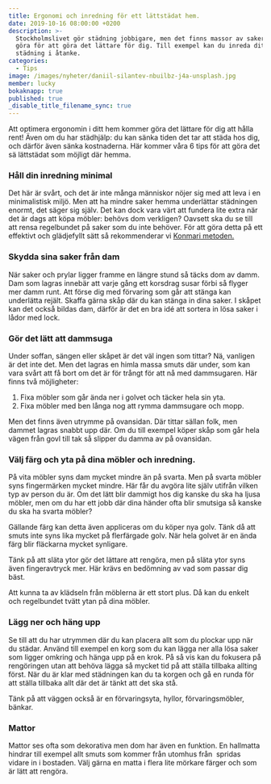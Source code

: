 ```yaml
---
title: Ergonomi och inredning för ett lättstädat hem.
date: 2019-10-16 08:00:00 +0200
description: >-
  Stockholmslivet gör städning jobbigare, men det finns massor av saker du kan
  göra för att göra det lättare för dig. Till exempel kan du inreda ditt hem med
  städning i åtanke.
categories:
  - Tips
image: /images/nyheter/daniil-silantev-nbuilbz-j4a-unsplash.jpg
member: lucky
bokaknapp: true
published: true
_disable_title_filename_sync: true
---
```


Att optimera ergonomin i ditt hem kommer göra det l&auml;ttare för dig att h&aring;lla rent\! &Auml;ven om du har st&auml;dhj&auml;lp: du kan s&auml;nka tiden det tar att st&auml;da hos dig, och d&auml;rför &auml;ven s&auml;nka kostnaderna. H&auml;r kommer v&aring;ra 6 tips för att göra det s&auml; l&auml;ttst&auml;dat som möjligt d&auml;r hemma.

### H&aring;ll din inredning minimal

Det h&auml;r &auml;r sv&aring;rt, och det &auml;r inte m&aring;nga m&auml;nniskor nöjer sig med att leva i en minimalistisk miljö. Men att ha mindre saker hemma underl&auml;ttar st&auml;dningen enormt, det s&auml;ger sig sj&auml;lv. Det kan dock vara v&auml;rt att fundera lite extra n&auml;r det &auml;r dags att köpa möbler: behövs dom verkligen? Oavsett ska du se till att rensa regelbundet p&aring; saker som du inte behöver. För att göra detta p&aring; ett effektivt och gl&auml;djefyllt s&auml;tt s&aring; rekommenderar vi [Konmari metoden.](/tips/konmari-metoden/)

### Skydda sina saker fr&aring;n dam

N&auml;r saker och prylar ligger framme en l&auml;ngre stund s&aring; t&auml;cks dom av damm. Dam som lagras inneb&auml;r att varje g&aring;ng ett korsdrag susar förbi s&aring; flyger mer damm runt. Att förse dig med förvaring som g&aring;r att st&auml;nga kan underl&auml;tta rej&auml;lt. Skaffa g&auml;rna sk&aring;p d&auml;r du kan st&auml;nga in dina saker. I sk&aring;pet kan det ocks&aring; bildas dam, d&auml;rför &auml;r det en bra id&eacute; att sortera in lösa saker i l&aring;dor med lock.

### Gör det l&auml;tt att dammsuga

Under soffan, s&auml;ngen eller sk&aring;pet &auml;r det v&auml;l ingen som tittar? N&auml;, vanligen &auml;r det inte det. Men det lagras en himla massa smuts d&auml;r under, som kan vara sv&aring;rt att f&aring; bort om det &auml;r för tr&aring;ngt för att n&aring; med dammsugaren. H&auml;r finns tv&aring; möjligheter:&nbsp;

1. Fixa möbler som g&aring;r &auml;nda ner i golvet och t&auml;cker hela sin yta.
2. Fixa möbler med ben l&aring;nga nog att rymma dammsugare och mopp.

Men det finns &auml;ven utrymme p&aring; ovansidan. D&auml;r tittar s&auml;llan folk, men dammet lagras snabbt upp d&auml;r. Om du till exempel köper sk&aring;p som g&aring;r hela v&auml;gen fr&aring;n govl till tak s&aring; slipper du damma av p&aring; ovansidan.

### V&auml;lj f&auml;rg och yta p&aring; dina möbler och inredning.

P&aring; vita möbler syns dam mycket mindre &auml;n p&aring; svarta. Men p&aring; svarta möbler syns fingerm&auml;rken mycket mindre. H&auml;r f&aring;r du avgöra lite sj&auml;lv utifr&aring;n vilken typ av person du &auml;r. Om det l&auml;tt blir dammigt hos dig kanske du ska ha ljusa möbler, men om du har ett jobb d&auml;r dina h&auml;nder ofta blir smutsiga s&aring; kanske du ska ha svarta möbler?

G&auml;llande f&auml;rg kan detta &auml;ven appliceras om du köper nya golv. T&auml;nk d&aring; att smuts inte syns lika mycket p&aring; flerf&auml;rgade golv. N&auml;r hela golvet &auml;r en &auml;nda f&auml;rg blir fl&auml;ckarna mycket synligare.&nbsp;

T&auml;nk p&aring; att sl&auml;ta ytor gör det l&auml;ttare att rengöra, men p&aring; sl&auml;ta ytor syns &auml;ven fingeravtryck mer. H&auml;r kr&auml;vs en bedömning av vad som passar dig b&auml;st.&nbsp;

Att kunna ta av kl&auml;dseln fr&aring;n möblerna &auml;r ett stort plus. D&aring; kan du enkelt och regelbundet tv&auml;tt ytan p&aring; dina möbler.

### L&auml;gg ner och h&auml;ng upp

Se till att du har utrymmen d&auml;r du kan placera allt som du plockar upp n&auml;r du st&auml;dar. Anv&auml;nd till exempel en korg som du kan l&auml;gga ner alla lösa saker som ligger omkring och h&auml;nga upp p&aring; en krok. P&aring; s&aring; vis kan du fokusera p&aring; rengöringen utan att behöva l&auml;gga s&aring; mycket tid p&aring; att st&auml;lla tillbaka allting först. N&auml;r du &auml;r klar med st&auml;dningen kan du ta korgen och g&aring; en runda för att st&auml;lla tillbaka allt d&auml;r det &auml;r t&auml;nkt att det ska st&aring;.

T&auml;nk p&aring; att v&auml;ggen ocks&aring; &auml;r en förvaringsyta, hyllor, förvaringsmöbler, b&auml;nkar.

### Mattor

Mattor ses ofta som dekorativa men dom har &auml;ven en funktion. En hallmatta hindrar till exempel allt smuts som kommer fr&aring;n utomhus fr&aring;n&nbsp; spridas vidare in i bostaden. V&auml;lj g&auml;rna en matta i flera lite mörkare f&auml;rger och som &auml;r l&auml;tt att rengöra.